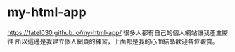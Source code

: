 # my-html-app
https://fatel030.github.io/my-html-app/
很多人都有自己的個人網站讓我產生嚮往
所以這邊是我建立個人網頁的練習，上面都是我的心血結晶歡迎各位觀賞。
